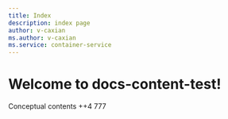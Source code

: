 ```yaml
---
title: Index
description: index page
author: v-caxian
ms.author: v-caxian
ms.service: container-service
---
```


# Welcome to docs-content-test!

Conceptual contents ++4
777
